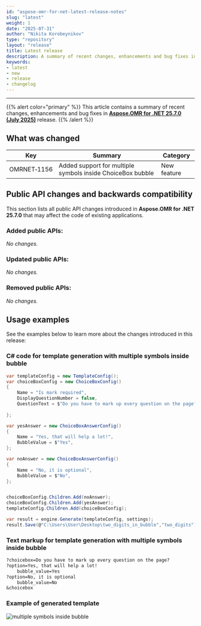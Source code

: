 ```yaml
---
id: "aspose-omr-for-net-latest-release-notes"
slug: "latest"
weight: 1
date: "2025-07-31"
author: "Nikita Korobeynikov"
type: "repository"
layout: "release"
title: Latest release
description: A summary of recent changes, enhancements and bug fixes in the latest release of Aspose.OMR for .NET.
keywords:
- latest
- new
- release
- changelog
---
```


---
{{% alert color="primary" %}}
This article contains a summary of recent changes, enhancements and bug fixes in [**Aspose.OMR for .NET 25.7.0 (July 2025)**](https://www.nuget.org/packages/Aspose.OMR/25.7.0) release.
{{% /alert %}}

## What was changed

Key | Summary | Category
--- | ------- | --------
OMRNET&#8209;1156 | Added support for multiple symbols inside ChoiceBox bubble  | New feature

## Public API changes and backwards compatibility

This section lists all public API changes introduced in **Aspose.OMR for .NET 25.7.0** that may affect the code of existing applications.

### Added public APIs:

_No changes._

### Updated public APIs:

_No changes._

### Removed public APIs:

_No changes._

## Usage examples

See the examples below to learn more about the changes introduced in this release:

### C# code for template generation with multiple symbols inside bubble

```csharp
var templateConfig = new TemplateConfig();
var choiceBoxConfig = new ChoiceBoxConfig()
{
    Name = "Is mark required",
    DisplayQuestionNumber = false,
    QuestionText = $"Do you have to mark up every question on the page?",
    
};

var yesAnswer = new ChoiceBoxAnswerConfig()
{
    Name = "Yes, that will help a lot!",
    BubbleValue = $"Yes",
};

var noAnswer = new ChoiceBoxAnswerConfig()
{
    Name = "No, it is optional",
    BubbleValue = $"No",
};


choiceBoxConfig.Children.Add(noAnswer);
choiceBoxConfig.Children.Add(yesAnswer);
templateConfig.Children.Add(choiceBoxConfig);

var result = engine.Generate(templateConfig, settings);
result.Save(@"C:\Users\User\Desktop\two_digits_in_bubble","two_digits");
```

### Text markup for template generation with multiple symbols inside bubble
```txt
?choicebox=Do you have to mark up every question on the page?
?option=Yes, that will help a lot! 
    bubble_value=Yes
?option=No, it is optional 
    bubble_value=No
&choicebox
```

### Example of generated template

![multiple symbols inside bubble](../2025/multiple_symbols.png)